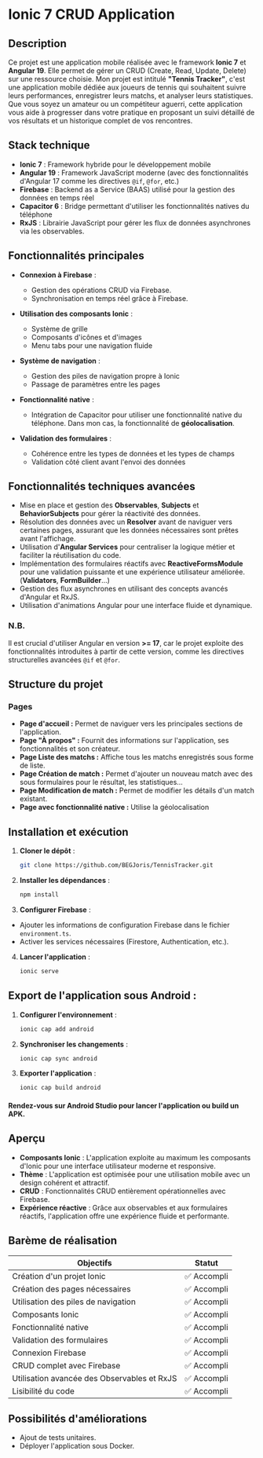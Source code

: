 # Ionic 7 CRUD Application

## Description
Ce projet est une application mobile réalisée avec le framework **Ionic 7** et **Angular 19**. Elle permet de gérer un CRUD (Create, Read, Update, Delete) sur une ressource choisie.
Mon projet est intitulé **"Tennis Tracker"**, c'est une application mobile dédiée aux joueurs de tennis qui souhaitent suivre leurs performances,
enregistrer leurs matchs, et analyser leurs statistiques.
Que vous soyez un amateur ou un compétiteur aguerri,
cette application vous aide à progresser dans votre pratique en proposant un suivi détaillé de vos résultats et un historique complet de vos rencontres.

## Stack technique
- **Ionic 7** : Framework hybride pour le développement mobile
- **Angular 19** : Framework JavaScript moderne (avec des fonctionnalités d'Angular 17 comme les directives `@if`, `@for`, etc.)
- **Firebase** : Backend as a Service (BAAS) utilisé pour la gestion des données en temps réel
- **Capacitor 6** : Bridge permettant d'utiliser les fonctionnalités natives du téléphone
- **RxJS** : Librairie JavaScript pour gérer les flux de données asynchrones via les observables.

## Fonctionnalités principales

- **Connexion à Firebase** :
  - Gestion des opérations CRUD via Firebase.
  - Synchronisation en temps réel grâce à Firebase.

- **Utilisation des composants Ionic** :
  - Système de grille
  - Composants d'icônes et d'images
  - Menu tabs pour une navigation fluide

- **Système de navigation** :
  - Gestion des piles de navigation propre à Ionic
  - Passage de paramètres entre les pages

- **Fonctionnalité native** :
  - Intégration de Capacitor pour utiliser une fonctionnalité native du téléphone. Dans mon cas, la fonctionnalité de **géolocalisation**.

- **Validation des formulaires** :
  - Cohérence entre les types de données et les types de champs
  - Validation côté client avant l'envoi des données

## Fonctionnalités techniques avancées

- Mise en place et gestion des **Observables**, **Subjects** et **BehaviorSubjects** pour gérer la réactivité des données.
- Résolution des données avec un **Resolver** avant de naviguer vers certaines pages, assurant que les données nécessaires sont prêtes avant l'affichage.
- Utilisation d'**Angular Services** pour centraliser la logique métier et faciliter la réutilisation du code.
- Implémentation des formulaires réactifs avec **ReactiveFormsModule** pour une validation puissante et une expérience utilisateur améliorée. (**Validators**, **FormBuilder**...)
- Gestion des flux asynchrones en utilisant des concepts avancés d'Angular et RxJS.
- Utilisation d'animations Angular pour une interface fluide et dynamique.


### N.B.
Il est crucial d'utiliser Angular en version **>= 17**, car le projet exploite des fonctionnalités introduites à partir de cette version, comme les directives structurelles avancées `@if` et `@for`.


## Structure du projet
### Pages
- **Page d'accueil :** Permet de naviguer vers les principales sections de l'application.
- **Page "À propos" :** Fournit des informations sur l'application, ses fonctionnalités et son créateur.
- **Page Liste des matchs :** Affiche tous les matchs enregistrés sous forme de liste.
- **Page Création de match :** Permet d'ajouter un nouveau match avec des sous formulaires pour le résultat, les statistiques...
- **Page Modification de match :** Permet de modifier les détails d'un match existant.
- **Page avec fonctionnalité native :** Utilise la géolocalisation



## Installation et exécution
1. **Cloner le dépôt** :
   ```bash
   git clone https://github.com/BEGJoris/TennisTracker.git
   ```
2. **Installer les dépendances** :
   ```bash
   npm install
   ```
3. **Configurer Firebase** :
  - Ajouter les informations de configuration Firebase dans le fichier `environment.ts`.
  - Activer les services nécessaires (Firestore, Authentication, etc.).
4. **Lancer l'application** :
   ```bash
   ionic serve
   ```
## Export de l'application sous Android :

1. **Configurer l'environnement** :
   ```bash
   ionic cap add android
   ```
2. **Synchroniser les changements** :
   ```bash
   ionic cap sync android
   ```
3. **Exporter l'application** :
   ```bash
   ionic cap build android
   ```

#### Rendez-vous sur Android Studio pour lancer l'application ou build un APK.
## Aperçu

- **Composants Ionic** : L'application exploite au maximum les composants d'Ionic pour une interface utilisateur moderne et responsive.
- **Thème** : L'application est optimisée pour une utilisation mobile avec un design cohérent et attractif.
- **CRUD** : Fonctionnalités CRUD entièrement opérationnelles avec Firebase.
- **Expérience réactive** : Grâce aux observables et aux formulaires réactifs, l'application offre une expérience fluide et performante.

## Barème de réalisation
| Objectifs                                    | Statut         |
|---------------------------------------------|----------------|
| Création d'un projet Ionic                  | ✅ Accompli    |
| Création des pages nécessaires              | ✅ Accompli    |
| Utilisation des piles de navigation         | ✅ Accompli    |
| Composants Ionic                            | ✅ Accompli    |
| Fonctionnalité native                       | ✅ Accompli    |
| Validation des formulaires                  | ✅ Accompli    |
| Connexion Firebase                          | ✅ Accompli    |
| CRUD complet avec Firebase                  | ✅ Accompli    |
| Utilisation avancée des Observables et RxJS | ✅ Accompli    |
| Lisibilité du code                          | ✅ Accompli    |

## Possibilités d'améliorations

- Ajout de tests unitaires.
- Déployer l'application sous Docker.
